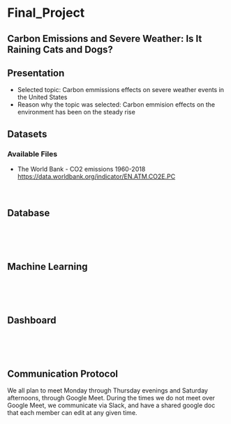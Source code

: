 # Final_Project
## Carbon Emissions and Severe Weather: Is It Raining Cats and Dogs?

## Presentation

* Selected topic: Carbon emmissions effects on severe weather events in the United States
* Reason why the topic was selected: Carbon emmision effects on the environment has been on the steady rise 

## Datasets
  ### Available Files
  - The World Bank - CO2 emissions 1960-2018 https://data.worldbank.org/indicator/EN.ATM.CO2E.PC
</br></br></br>


## Database


</br></br></br>
## Machine Learning


</br></br></br>
## Dashboard


</br></br></br>
## Communication Protocol

We all plan to meet Monday through Thursday evenings and Saturday afternoons, through Google Meet. During the times we do not meet over Google Meet, we communicate via Slack, and have a shared google doc that each member can edit at any given time.
